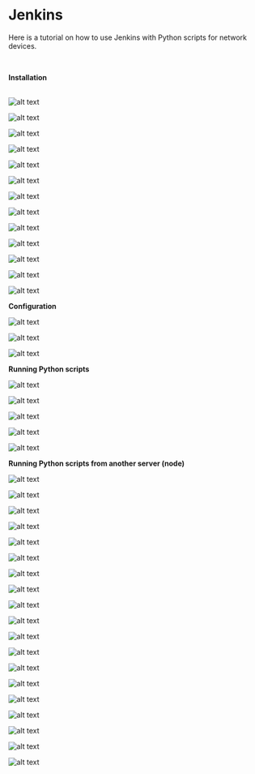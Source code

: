 # Jenkins

Here is a tutorial on how to use Jenkins with Python scripts for network devices.
&nbsp;<BR>

&nbsp;<BR>

**Installation**
&nbsp;<BR>
&nbsp;<BR>
  
![alt text](https://github.com/ericorain/Jenkins/blob/master/Images/Image01.png?raw=true)

![alt text](https://github.com/ericorain/Jenkins/blob/master/Images/Image02.png?raw=true)

![alt text](https://github.com/ericorain/Jenkins/blob/master/Images/Image03.png?raw=true)

![alt text](https://github.com/ericorain/Jenkins/blob/master/Images/Image04.png?raw=true)

![alt text](https://github.com/ericorain/Jenkins/blob/master/Images/Image05.png?raw=true)

![alt text](https://github.com/ericorain/Jenkins/blob/master/Images/Image06.png?raw=true)

![alt text](https://github.com/ericorain/Jenkins/blob/master/Images/Image07.png?raw=true)

![alt text](https://github.com/ericorain/Jenkins/blob/master/Images/Image08.png?raw=true)

![alt text](https://github.com/ericorain/Jenkins/blob/master/Images/Image09.png?raw=true)

![alt text](https://github.com/ericorain/Jenkins/blob/master/Images/Image10.png?raw=true)

![alt text](https://github.com/ericorain/Jenkins/blob/master/Images/Image11.png?raw=true)

![alt text](https://github.com/ericorain/Jenkins/blob/master/Images/Image12.png?raw=true)

![alt text](https://github.com/ericorain/Jenkins/blob/master/Images/Image13.png?raw=true)


**Configuration**

![alt text](https://github.com/ericorain/Jenkins/blob/master/Images/Image14.png?raw=true)

![alt text](https://github.com/ericorain/Jenkins/blob/master/Images/Image15.png?raw=true)

![alt text](https://github.com/ericorain/Jenkins/blob/master/Images/Image16.png?raw=true)


**Running Python scripts**

![alt text](https://github.com/ericorain/Jenkins/blob/master/Images/Image17.png?raw=true)

![alt text](https://github.com/ericorain/Jenkins/blob/master/Images/Image18.png?raw=true)

![alt text](https://github.com/ericorain/Jenkins/blob/master/Images/Image19.png?raw=true)

![alt text](https://github.com/ericorain/Jenkins/blob/master/Images/Image20.png?raw=true)

![alt text](https://github.com/ericorain/Jenkins/blob/master/Images/Image21.png?raw=true)


**Running Python scripts from another server (node)**

![alt text](https://github.com/ericorain/Jenkins/blob/master/Images/Image22.png?raw=true)

![alt text](https://github.com/ericorain/Jenkins/blob/master/Images/Image23.png?raw=true)

![alt text](https://github.com/ericorain/Jenkins/blob/master/Images/Image24.png?raw=true)

![alt text](https://github.com/ericorain/Jenkins/blob/master/Images/Image25.png?raw=true)

![alt text](https://github.com/ericorain/Jenkins/blob/master/Images/Image26.png?raw=true)

![alt text](https://github.com/ericorain/Jenkins/blob/master/Images/Image27.png?raw=true)

![alt text](https://github.com/ericorain/Jenkins/blob/master/Images/Image28.png?raw=true)

![alt text](https://github.com/ericorain/Jenkins/blob/master/Images/Image29.png?raw=true)

![alt text](https://github.com/ericorain/Jenkins/blob/master/Images/Image30.png?raw=true)

![alt text](https://github.com/ericorain/Jenkins/blob/master/Images/Image31.png?raw=true)

![alt text](https://github.com/ericorain/Jenkins/blob/master/Images/Image32.png?raw=true)

![alt text](https://github.com/ericorain/Jenkins/blob/master/Images/Image33.png?raw=true)

![alt text](https://github.com/ericorain/Jenkins/blob/master/Images/Image34.png?raw=true)

![alt text](https://github.com/ericorain/Jenkins/blob/master/Images/Image35.png?raw=true)

![alt text](https://github.com/ericorain/Jenkins/blob/master/Images/Image36.png?raw=true)

![alt text](https://github.com/ericorain/Jenkins/blob/master/Images/Image37.png?raw=true)

![alt text](https://github.com/ericorain/Jenkins/blob/master/Images/Image38.png?raw=true)

![alt text](https://github.com/ericorain/Jenkins/blob/master/Images/Image39.png?raw=true)

![alt text](https://github.com/ericorain/Jenkins/blob/master/Images/Image40.png?raw=true)
